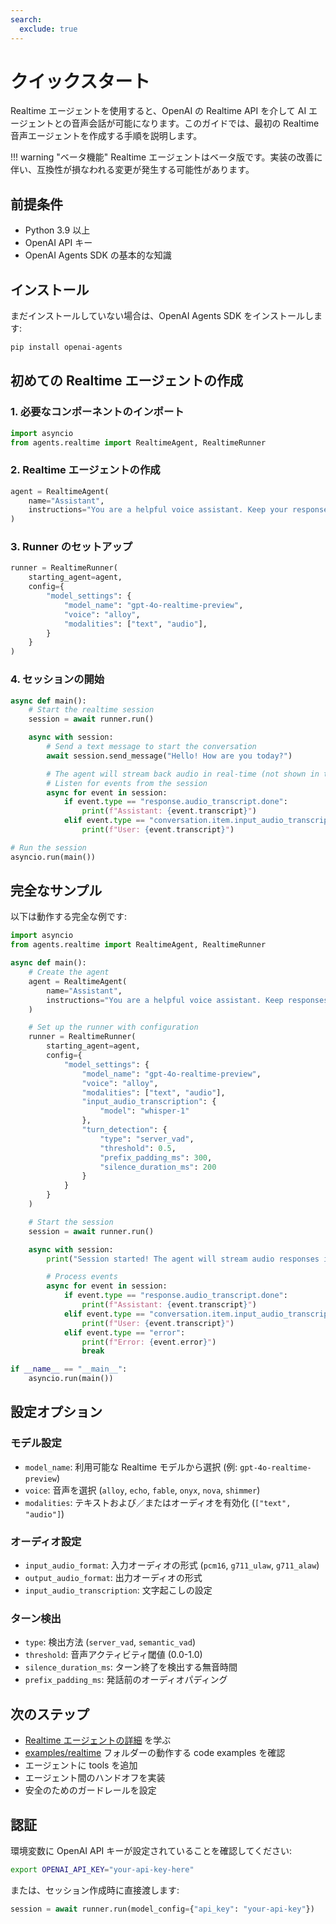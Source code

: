 ```yaml
---
search:
  exclude: true
---
```

# クイックスタート

Realtime エージェントを使用すると、OpenAI の Realtime API を介して AI エージェントとの音声会話が可能になります。このガイドでは、最初の Realtime 音声エージェントを作成する手順を説明します。

!!! warning "ベータ機能"
Realtime エージェントはベータ版です。実装の改善に伴い、互換性が損なわれる変更が発生する可能性があります。

## 前提条件

-   Python 3.9 以上
-   OpenAI API キー
-   OpenAI Agents SDK の基本的な知識

## インストール

まだインストールしていない場合は、OpenAI Agents SDK をインストールします:

```bash
pip install openai-agents
```

## 初めての Realtime エージェントの作成

### 1. 必要なコンポーネントのインポート

```python
import asyncio
from agents.realtime import RealtimeAgent, RealtimeRunner
```

### 2. Realtime エージェントの作成

```python
agent = RealtimeAgent(
    name="Assistant",
    instructions="You are a helpful voice assistant. Keep your responses conversational and friendly.",
)
```

### 3. Runner のセットアップ

```python
runner = RealtimeRunner(
    starting_agent=agent,
    config={
        "model_settings": {
            "model_name": "gpt-4o-realtime-preview",
            "voice": "alloy",
            "modalities": ["text", "audio"],
        }
    }
)
```

### 4. セッションの開始

```python
async def main():
    # Start the realtime session
    session = await runner.run()

    async with session:
        # Send a text message to start the conversation
        await session.send_message("Hello! How are you today?")

        # The agent will stream back audio in real-time (not shown in this example)
        # Listen for events from the session
        async for event in session:
            if event.type == "response.audio_transcript.done":
                print(f"Assistant: {event.transcript}")
            elif event.type == "conversation.item.input_audio_transcription.completed":
                print(f"User: {event.transcript}")

# Run the session
asyncio.run(main())
```

## 完全なサンプル

以下は動作する完全な例です:

```python
import asyncio
from agents.realtime import RealtimeAgent, RealtimeRunner

async def main():
    # Create the agent
    agent = RealtimeAgent(
        name="Assistant",
        instructions="You are a helpful voice assistant. Keep responses brief and conversational.",
    )

    # Set up the runner with configuration
    runner = RealtimeRunner(
        starting_agent=agent,
        config={
            "model_settings": {
                "model_name": "gpt-4o-realtime-preview",
                "voice": "alloy",
                "modalities": ["text", "audio"],
                "input_audio_transcription": {
                    "model": "whisper-1"
                },
                "turn_detection": {
                    "type": "server_vad",
                    "threshold": 0.5,
                    "prefix_padding_ms": 300,
                    "silence_duration_ms": 200
                }
            }
        }
    )

    # Start the session
    session = await runner.run()

    async with session:
        print("Session started! The agent will stream audio responses in real-time.")

        # Process events
        async for event in session:
            if event.type == "response.audio_transcript.done":
                print(f"Assistant: {event.transcript}")
            elif event.type == "conversation.item.input_audio_transcription.completed":
                print(f"User: {event.transcript}")
            elif event.type == "error":
                print(f"Error: {event.error}")
                break

if __name__ == "__main__":
    asyncio.run(main())
```

## 設定オプション

### モデル設定

-   `model_name`: 利用可能な Realtime モデルから選択 (例: `gpt-4o-realtime-preview`)
-   `voice`: 音声を選択 (`alloy`, `echo`, `fable`, `onyx`, `nova`, `shimmer`)
-   `modalities`: テキストおよび／またはオーディオを有効化 (`["text", "audio"]`)

### オーディオ設定

-   `input_audio_format`: 入力オーディオの形式 (`pcm16`, `g711_ulaw`, `g711_alaw`)
-   `output_audio_format`: 出力オーディオの形式
-   `input_audio_transcription`: 文字起こしの設定

### ターン検出

-   `type`: 検出方法 (`server_vad`, `semantic_vad`)
-   `threshold`: 音声アクティビティ閾値 (0.0-1.0)
-   `silence_duration_ms`: ターン終了を検出する無音時間
-   `prefix_padding_ms`: 発話前のオーディオパディング

## 次のステップ

-   [Realtime エージェントの詳細](guide.md) を学ぶ
-   [examples/realtime](https://github.com/openai/openai-agents-python/tree/main/examples/realtime) フォルダーの動作する code examples を確認
-   エージェントに tools を追加
-   エージェント間のハンドオフを実装
-   安全のためのガードレールを設定

## 認証

環境変数に OpenAI API キーが設定されていることを確認してください:

```bash
export OPENAI_API_KEY="your-api-key-here"
```

または、セッション作成時に直接渡します:

```python
session = await runner.run(model_config={"api_key": "your-api-key"})
```